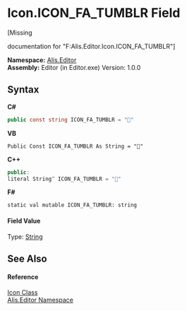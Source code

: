 # Icon.ICON_FA_TUMBLR Field
 

\[Missing <summary> documentation for "F:Alis.Editor.Icon.ICON_FA_TUMBLR"\]

**Namespace:**&nbsp;<a href="b150ade4-39de-a232-5f06-d3cdc1b2c538">Alis.Editor</a><br />**Assembly:**&nbsp;Editor (in Editor.exe) Version: 1.0.0

## Syntax

**C#**<br />
``` C#
public const string ICON_FA_TUMBLR = ""
```

**VB**<br />
``` VB
Public Const ICON_FA_TUMBLR As String = ""
```

**C++**<br />
``` C++
public:
literal String^ ICON_FA_TUMBLR = ""
```

**F#**<br />
``` F#
static val mutable ICON_FA_TUMBLR: string
```


#### Field Value
Type: <a href="https://docs.microsoft.com/dotnet/api/system.string" target="_blank">String</a>

## See Also


#### Reference
<a href="cc0f883c-67f8-f772-c6d7-a60b129f22a7">Icon Class</a><br /><a href="b150ade4-39de-a232-5f06-d3cdc1b2c538">Alis.Editor Namespace</a><br />